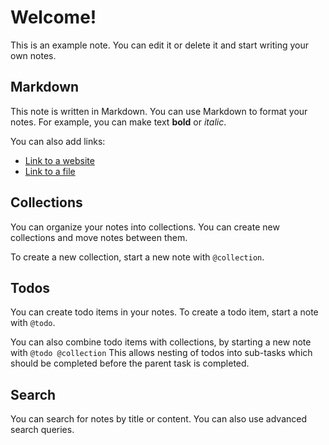 # Welcome!

This is an example note. You can edit it or delete it and start writing your own notes.

## Markdown

This note is written in Markdown. You can use Markdown to format your notes. For example, you can make text **bold** or *italic*.

You can also add links:

- [Link to a website](https://example.com)
- [Link to a file](/storage/app/welcome-note.mde.md)

## Collections

You can organize your notes into collections. You can create new collections and move notes between them.

To create a new collection, start a new note with `@collection`.

## Todos

You can create todo items in your notes. To create a todo item, start a note with `@todo`.

You can also combine todo items with collections, by starting a new note with `@todo @collection`
This allows nesting of todos into sub-tasks which should be completed before the parent task is completed.

## Search

You can search for notes by title or content. You can also use advanced search queries.

